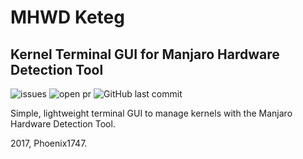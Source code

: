 # MHWD Keteg
## Kernel Terminal GUI for Manjaro Hardware Detection Tool
![issues](https://img.shields.io/github/issues/Phoenix1747/mhwd-keteg.svg?style=flat-square) ![open pr](https://img.shields.io/github/issues-pr-raw/phoenix1747/mhwd-keteg.svg?style=flat-square) ![GitHub last commit](https://img.shields.io/github/last-commit/phoenix1747/mhwd-keteg.svg?style=flat-square)


Simple, lightweight terminal GUI to manage kernels with the Manjaro Hardware Detection Tool.


2017, Phoenix1747.
